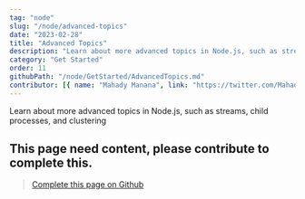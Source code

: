 ```yaml
---
tag: "node"
slug: "/node/advanced-topics"
date: "2023-02-28"
title: "Advanced Topics"
description: "Learn about more advanced topics in Node.js, such as streams, child processes, and clustering"
category: "Get Started"
order: 11
githubPath: "/node/GetStarted/AdvancedTopics.md"
contributor: [{ name: "Mahady Manana", link: "https://twitter.com/MahadyManana" }]
---
```



Learn about more advanced topics in Node.js, such as streams, child processes, and clustering

## This page need content, please contribute to complete this.


> <a href="https://github.com/mahady-manana/betatuto-docs/tree/main/docs/node/GetStarted/AdvancedTopics.md" target="_blank">Complete this page on Github</a>




